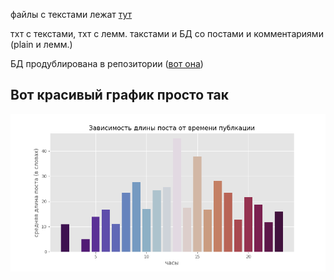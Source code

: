 файлы с текстами лежат [тут](https://drive.google.com/drive/folders/1V2kfI8to7C7xfRR-y3cGiCipLd8Gtetn?usp=sharing)

тхт с текстами, тхт с лемм. такстами и БД со постами и комментариями (plain и лемм.)

БД продублирована в репозитории ([вот она](corpus_db.db))

## Вот красивый график просто так
![](lenpostXhour.png)
